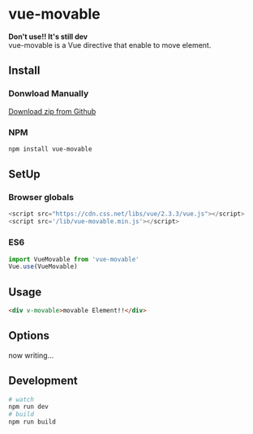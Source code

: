 # vue-movable

**Don't use!! It's still dev**  
vue-movable is a Vue directive that enable to move element.

## Install

### Donwload Manually

[Download zip from Github](https://github.com/akifo/vue-movable/archive/master.zip)

### NPM

```bash
npm install vue-movable
```

## SetUp

### Browser globals

```javascript
<script src="https://cdn.css.net/libs/vue/2.3.3/vue.js"></script>
<script src='/lib/vue-movable.min.js'></script>
```

### ES6

```javascript
import VueMovable from 'vue-movable'
Vue.use(VueMovable)
```

## Usage

```html
<div v-movable>movable Element!!</div>
```

## Options

now writing...

## Development

```bash
# watch
npm run dev
# build
npm run build
```
